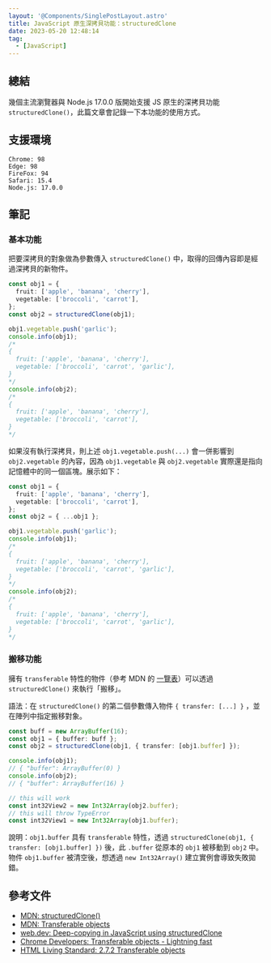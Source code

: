 ```yaml
---
layout: '@Components/SinglePostLayout.astro'
title: JavaScript 原生深拷貝功能：structuredClone
date: 2023-05-20 12:48:14
tag:
  - [JavaScript]
---
```


## 總結

幾個主流瀏覽器與 Node.js 17.0.0 版開始支援 JS 原生的深拷貝功能 `structuredClone()`，此篇文章會記錄一下本功能的使用方式。

## 支援環境

```
Chrome: 98
Edge: 98
FireFox: 94
Safari: 15.4
Node.js: 17.0.0
```

## 筆記

### 基本功能

把要深拷貝的對象做為參數傳入 `structuredClone()` 中，取得的回傳內容即是經過深拷貝的新物件。

```ts
const obj1 = {
  fruit: ['apple', 'banana', 'cherry'],
  vegetable: ['broccoli', 'carrot'],
};
const obj2 = structuredClone(obj1);

obj1.vegetable.push('garlic');
console.info(obj1);
/*
{
  fruit: ['apple', 'banana', 'cherry'],
  vegetable: ['broccoli', 'carrot', 'garlic'],
}
*/
console.info(obj2);
/*
{
  fruit: ['apple', 'banana', 'cherry'],
  vegetable: ['broccoli', 'carrot'],
}
*/
```

如果沒有執行深拷貝，則上述 `obj1.vegetable.push(...)` 會一併影響到 `obj2.vegetable` 的內容，因為 `obj1.vegetable` 與 `obj2.vegetable` 實際還是指向記憶體中的同一個區塊。展示如下：

```ts
const obj1 = {
  fruit: ['apple', 'banana', 'cherry'],
  vegetable: ['broccoli', 'carrot'],
};
const obj2 = { ...obj1 };

obj1.vegetable.push('garlic');
console.info(obj1);
/*
{
  fruit: ['apple', 'banana', 'cherry'],
  vegetable: ['broccoli', 'carrot', 'garlic'],
}
*/
console.info(obj2);
/*
{
  fruit: ['apple', 'banana', 'cherry'],
  vegetable: ['broccoli', 'carrot', 'garlic'],
}
*/
```

### 搬移功能

擁有 `transferable` 特性的物件（參考 MDN 的 [一覽表](https://developer.mozilla.org/en-US/docs/Web/API/Web_Workers_API/Transferable_objects#supported_objects)）可以透過 `structuredClone()` 來執行「搬移」。

語法：在 `structuredClone()` 的第二個參數傳入物件 `{ transfer: [...] }` ，並在陣列中指定搬移對象。

```ts
const buff = new ArrayBuffer(16);
const obj1 = { buffer: buff };
const obj2 = structuredClone(obj1, { transfer: [obj1.buffer] });

console.info(obj1);
// { "buffer": ArrayBuffer(0) }
console.info(obj2);
// { "buffer": ArrayBuffer(16) }

// this will work
const int32View2 = new Int32Array(obj2.buffer);
// this will throw TypeError
const int32View1 = new Int32Array(obj1.buffer);
```

說明：`obj1.buffer` 具有 `transferable` 特性，透過 `structuredClone(obj1, { transfer: [obj1.buffer] })` 後，此 `.buffer` 從原本的 `obj1` 被移動到 `obj2` 中。物件 `obj1.buffer` 被清空後，想透過 `new Int32Array()` 建立實例會導致失敗拋錯。

## 參考文件

- [MDN: structuredClone()](https://developer.mozilla.org/en-US/docs/Web/API/structuredClone)
- [MDN: Transferable objects](https://developer.mozilla.org/en-US/docs/Web/API/Web_Workers_API/Transferable_objects)
- [web.dev: Deep-copying in JavaScript using structuredClone](https://web.dev/structured-clone/)
- [Chrome Developers: Transferable objects - Lightning fast](https://developer.chrome.com/blog/transferable-objects-lightning-fast/)
- [HTML Living Standard: 2.7.2 Transferable objects](https://html.spec.whatwg.org/multipage/structured-data.html#transferable-objects)
